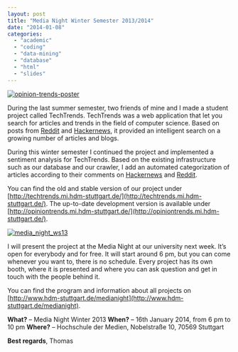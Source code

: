 ```yaml
---
layout: post
title: "Media Night Winter Semester 2013/2014"
date: "2014-01-08"
categories: 
  - "academic"
  - "coding"
  - "data-mining"
  - "database"
  - "html"
  - "slides"
---
```


[![opinion-trends-poster](images/opinion-trends-poster.png)](http://opiniontrends.mi.hdm-stuttgart.de/)

During the last summer semester, two friends of mine and I made a student project called TechTrends. TechTrends was a web application that let you search for articles and trends in the field of computer science. Based on posts from [Reddit](http://www.reddit.com/r/programming/) and [Hackernews](https://news.ycombinator.com/), it provided an intelligent search on a growing number of articles and blogs.

During this winter semester I continued the project and implemented a sentiment analysis for TechTrends. Based on the existing infrastructure such as our database and our crawler, I add an automated categorization of articles according to their comments on [Hackernews](https://news.ycombinator.com/) and [Reddit](http://www.reddit.com/r/programming/).

You can find the old and stable version of our project under [http://techtrends.mi.hdm-stuttgart.de/](http://techtrends.mi.hdm-stuttgart.de/). The up-to-date development version is available under [http://opiniontrends.mi.hdm-stuttgart.de/](http://opiniontrends.mi.hdm-stuttgart.de/).

[![media_night_ws13](images/media_night_ws13-e1390946441335.png)](http://tuhrig.de/wp-content/uploads/2014/01/media_night_ws13-e1390946441335.png)

I will present the project at the Media Night at our university next week. It’s open for everybody and for free. It will start around 6 pm, but you can come whenever you want to, there is no schedule. Every project has its own booth, where it is presented and where you can ask question and get in touch with the people behind it.

You can find the program and information about all projects on [http://www.hdm-stuttgart.de/medianight](http://www.hdm-stuttgart.de/medianight).

**What?** – Media Night Winter 2013 **When?** – 16th January 2014, from 6 pm to 10 pm **Where?** – Hochschule der Medien, Nobelstraße 10, 70569 Stuttgart

**Best regards**, Thomas
